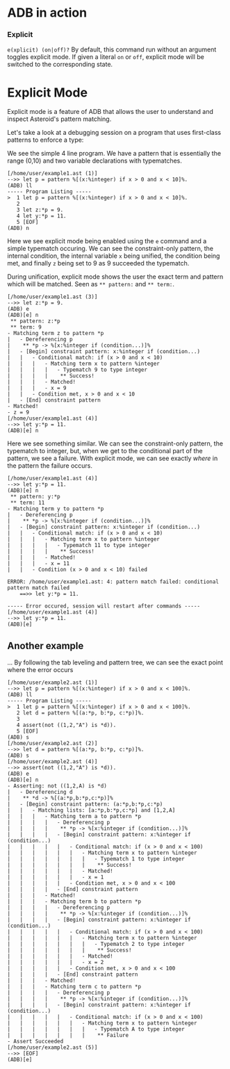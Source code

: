 # ADB in action
### Explicit
`e(xplicit) (on|off)?` By default, this command run without an argument toggles
explicit mode. If given a literal `on` or `off`, explicit mode will be switched
to the corresponding state.

# Explicit Mode
Explicit mode is a feature of ADB that allows the user to understand and inspect
Asteroid's pattern matching.

Let's take a look at a debugging session on a program that uses first-class 
patterns to enforce a type:

We see the simple 4 line program. We have a pattern that is essentially the
range (0,10) and two variable declarations with typematches.
```
[/home/user/example1.ast (1)]
-->> let p = pattern %[(x:%integer) if x > 0 and x < 10]%.
(ADB) ll
----- Program Listing -----
>  1 let p = pattern %[(x:%integer) if x > 0 and x < 10]%.
   2 
   3 let z:*p = 9.
   4 let y:*p = 11.
   5 [EOF]
(ADB) n
```

Here we see explicit mode being enabled using the `e` command 
and a simple typematch
occuring. We can see the constraint-only pattern, the internal
condition, the internal variable `x` being unified, the
condition being met, and finally `z` being set to 9 as 9 succeeded
the typematch.

During unification, explicit mode shows the user the exact
term and pattern which will be matched. Seen as `** pattern:` and
`** term:`.

```
[/home/user/example1.ast (3)]
-->> let z:*p = 9.
(ADB) e
(ADB)[e] n
 ** pattern: z:*p
 ** term: 9
- Matching term z to pattern *p
|   - Dereferencing p
|    ** *p -> %[x:%integer if (condition...)]%
|   - [Begin] constraint pattern: x:%integer if (condition...)
|   |   - Conditional match: if (x > 0 and x < 10)
|   |   |   - Matching term x to pattern %integer
|   |   |   |   - Typematch 9 to type integer
|   |   |   |    ** Success!
|   |   |   - Matched!
|   |   |   - x = 9
|   |   - Condition met, x > 0 and x < 10
|   - [End] constraint pattern
- Matched!
- z = 9
[/home/user/example1.ast (4)]
-->> let y:*p = 11.
(ADB)[e] n
```

Here we see something similar. We can see the constraint-only
pattern, the typematch to integer, but, when we get to the conditional
part of the pattern, we see a failure. With explicit mode, we can see
exactly *where* in the pattern the failure occurs.
```
[/home/user/example1.ast (4)]
-->> let y:*p = 11.
(ADB)[e] n
 ** pattern: y:*p
 ** term: 11
- Matching term y to pattern *p
|   - Dereferencing p
|    ** *p -> %[x:%integer if (condition...)]%
|   - [Begin] constraint pattern: x:%integer if (condition...)
|   |   - Conditional match: if (x > 0 and x < 10)
|   |   |   - Matching term x to pattern %integer
|   |   |   |   - Typematch 11 to type integer
|   |   |   |    ** Success!
|   |   |   - Matched!
|   |   |   - x = 11
|   |   - Condition (x > 0 and x < 10) failed

ERROR: /home/user/example1.ast: 4: pattern match failed: conditional pattern match failed
    ==>> let y:*p = 11.

----- Error occured, session will restart after commands -----
[/home/user/example1.ast (4)]
-->> let y:*p = 11.
(ADB)[e] 
```

## Another example

... By following the tab leveling and pattern tree, we can see the exact point where the
error occurs

```
[/home/user/example2.ast (1)]
-->> let p = pattern %[(x:%integer) if x > 0 and x < 100]%.
(ADB) ll
----- Program Listing -----
>  1 let p = pattern %[(x:%integer) if x > 0 and x < 100]%.
   2 let d = pattern %[(a:*p, b:*p, c:*p)]%.
   3 
   4 assert(not ((1,2,"A") is *d)).
   5 [EOF]
(ADB) s
[/home/user/example2.ast (2)]
-->> let d = pattern %[(a:*p, b:*p, c:*p)]%.
(ADB) s
[/home/user/example2.ast (4)]
-->> assert(not ((1,2,"A") is *d)).
(ADB) e
(ADB)[e] n
- Asserting: not ((1,2,A) is *d)
|   - Dereferencing d
|    ** *d -> %[(a:*p,b:*p,c:*p)]%
|   - [Begin] constraint pattern: (a:*p,b:*p,c:*p)
|   |   - Matching lists: [a:*p,b:*p,c:*p] and [1,2,A]
|   |   |   - Matching term a to pattern *p
|   |   |   |   - Dereferencing p
|   |   |   |    ** *p -> %[x:%integer if (condition...)]%
|   |   |   |   - [Begin] constraint pattern: x:%integer if (condition...)
|   |   |   |   |   - Conditional match: if (x > 0 and x < 100)
|   |   |   |   |   |   - Matching term x to pattern %integer
|   |   |   |   |   |   |   - Typematch 1 to type integer
|   |   |   |   |   |   |    ** Success!
|   |   |   |   |   |   - Matched!
|   |   |   |   |   |   - x = 1
|   |   |   |   |   - Condition met, x > 0 and x < 100
|   |   |   |   - [End] constraint pattern
|   |   |   - Matched!
|   |   |   - Matching term b to pattern *p
|   |   |   |   - Dereferencing p
|   |   |   |    ** *p -> %[x:%integer if (condition...)]%
|   |   |   |   - [Begin] constraint pattern: x:%integer if (condition...)
|   |   |   |   |   - Conditional match: if (x > 0 and x < 100)
|   |   |   |   |   |   - Matching term x to pattern %integer
|   |   |   |   |   |   |   - Typematch 2 to type integer
|   |   |   |   |   |   |    ** Success!
|   |   |   |   |   |   - Matched!
|   |   |   |   |   |   - x = 2
|   |   |   |   |   - Condition met, x > 0 and x < 100
|   |   |   |   - [End] constraint pattern
|   |   |   - Matched!
|   |   |   - Matching term c to pattern *p
|   |   |   |   - Dereferencing p
|   |   |   |    ** *p -> %[x:%integer if (condition...)]%
|   |   |   |   - [Begin] constraint pattern: x:%integer if (condition...)
|   |   |   |   |   - Conditional match: if (x > 0 and x < 100)
|   |   |   |   |   |   - Matching term x to pattern %integer
|   |   |   |   |   |   |   - Typematch A to type integer
|   |   |   |   |   |   |    ** Failure
- Assert Succeeded
[/home/user/example2.ast (5)]
-->> [EOF]
(ADB)[e] 
```